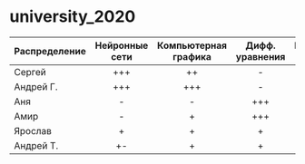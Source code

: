 # university_2020

| Распределение | Нейронные сети  | Компьютерная графика | Дифф. уравнения| Методы Опт. |
|:------------- |:---------------:|:--------------------:|:--------------:|:-----------:|
| Сергей        | +++             | ++                   |      -         |   -         |
| Андрей Г.     | +++             | +++                  |-               |    -        |
| Аня           |-                | -                    |+++             |+++          |
| Амир          |-                | +                    |+++             |+            |
| Ярослав       |+                | +                    |+               |+            |
| Андрей Т.     |+-               | +                    | +              | +           | 
